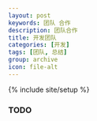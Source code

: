 ```yaml
---
layout: post
keywords: 团队 合作
description: 团队合作
title: 开发团队
categories: [开发]
tags: [团队, 总结]
group: archive
icon: file-alt
---
```

{% include site/setup %}

### TODO ###